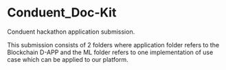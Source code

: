 # Conduent_Doc-Kit
Conduent hackathon application submission.

This submission consists of 2 folders where application folder refers to the Blockchain D-APP and the ML folder refers to one implementation of use case which can be applied to our platform. 
